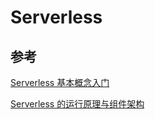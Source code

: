 # Serverless

## 参考

[Serverless 基本概念入门](https://zhuanlan.zhihu.com/p/78250791)

[Serverless 的运行原理与组件架构](https://zhuanlan.zhihu.com/p/79214097)
